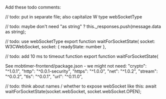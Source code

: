 Add these todo comments:

// todo: put in separate file; also capitalize W
type webSocketType 

// todo: maybe don't need "as string" ?
this._responses.push(message.data as string);

// todo: use webSocketType
export function waitForSocketState(
  socket: W3CWebSocket,
  socket: { readyState: number },

// todo: add 10 ms to timeout function
export function waitForSocketState(

See mobtimer-frontend/package.json - we might not need:
    "crypto": "^1.0.1",
    "http": "^0.0.1-security",
    "https": "^1.0.0",
    "net": "^1.0.2",
"stream": "^0.0.2",
    "tls": "^0.0.1",
"url": "^0.11.0", 

// todo: think about names / whether to expose webSocket like this:
  await waitForSocketState(socket.webSocket, socket.webSocket.OPEN);